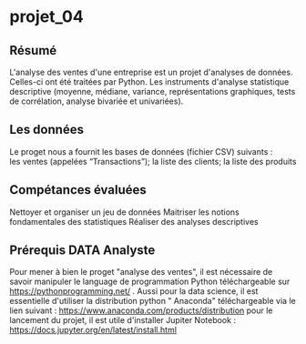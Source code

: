 # projet_04
## Résumé 
L'analyse des ventes d'une entreprise  est un projet d'analyses de données. Celles-ci ont été traitées par Python. Les instruments d'analyse statistique descriptive (moyenne, médiane, variance, représentations graphiques, tests de corrélation, analyse bivariée  et univariées).
## Les données 
Le proget nous a fournit les bases de données (fichier CSV) suivants :  
les ventes (appelées “Transactions”);
la liste des clients;
la liste des produits
## Compétances évaluées 
Nettoyer et organiser un jeu de données
Maitriser les notions fondamentales des statistiques 
Réaliser des analyses descriptives
## Prérequis DATA Analyste
Pour mener à bien le proget "analyse des ventes", il est nécessaire de savoir manipuler le language de programmation Python téléchargeable sur https://pythonprogramming.net/ . Aussi  pour la data science, il est essentielle d'utiliser la distribution python " Anaconda" téléchargeable via le lien suivant : https://www.anaconda.com/products/distribution 
pour le lancement du projet, il est utile d'installer Jupiter Notebook : https://docs.jupyter.org/en/latest/install.html 

